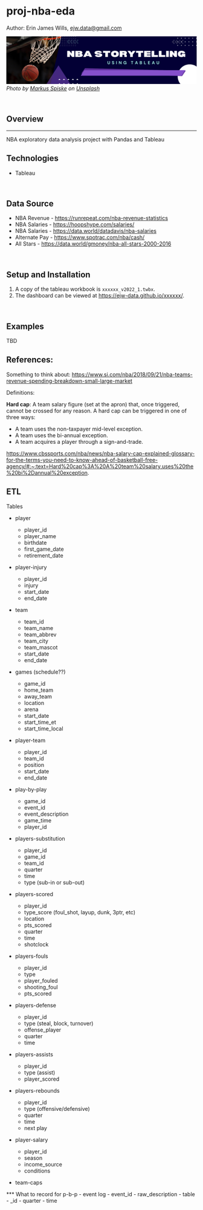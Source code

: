 # proj-nba-eda

Author:  Erin James Wills, ejw.data@gmail.com  

![Tableau Banner](./images/nba-tableau.png)  
<cite>Photo by <a href="https://unsplash.com/@markusspiske?utm_source=unsplash&utm_medium=referral&utm_content=creditCopyText">Markus Spiske</a> on <a href="https://unsplash.com/s/photos/basketball?utm_source=unsplash&utm_medium=referral&utm_content=creditCopyText">Unsplash</a></cite>

<br>

## Overview  
<hr>  
NBA exploratory data analysis project with Pandas and Tableau 

<br>

## Technologies    
*  Tableau

<br>

## Data Source  

*  NBA Revenue - https://runrepeat.com/nba-revenue-statistics  
*  NBA Salaries - https://hoopshype.com/salaries/  
*  NBA Salaries - https://data.world/datadavis/nba-salaries 
*  Alternate Pay - https://www.spotrac.com/nba/cash/   
*  All Stars - https://data.world/gmoney/nba-all-stars-2000-2016 
<br>

## Setup and Installation   
1.  A copy of the tableau workbook is `xxxxxx_v2022_1.twbx`.
1.  The dashboard can be viewed at https://ejw-data.github.io/xxxxxx/.  

<br>

## Examples  
TBD


## References:

Something to think about:  https://www.si.com/nba/2018/09/21/nba-teams-revenue-spending-breakdown-small-large-market  

Definitions:  

**Hard cap**: A team salary figure (set at the apron) that, once triggered, cannot be crossed for any reason. A hard cap can be triggered in one of three ways:  
*  A team uses the non-taxpayer mid-level exception.  
*  A team uses the bi-annual exception.  
*  A team acquires a player through a sign-and-trade.  


https://www.cbssports.com/nba/news/nba-salary-cap-explained-glossary-for-the-terms-you-need-to-know-ahead-of-basketball-free-agency/#:~:text=Hard%20cap%3A%20A%20team%20salary,uses%20the%20bi%2Dannual%20exception.

## ETL

Tables
* player
    - player_id
    - player_name
    - birthdate
    - first_game_date
    - retirement_date


* player-injury
    - player_id
    - injury
    - start_date
    - end_date


* team
    - team_id
    - team_name
    - team_abbrev
    - team_city
    - team_mascot
    - start_date
    - end_date

* games (schedule??)
    - game_id
    - home_team
    - away_team
    - location
    - arena
    - start_date
    - start_time_et
    - start_time_local

* player-team
    - player_id
    - team_id
    - position
    - start_date
    - end_date

* play-by-play
    - game_id
    - event_id
    - event_description
    - game_time
    - player_id

* players-substitution
    - player_id
    - game_id
    - team_id
    - quarter
    - time
    - type (sub-in or sub-out)

* players-scored
    - player_id
    - type_score (foul_shot, layup, dunk, 3ptr, etc)
    - location
    - pts_scored
    - quarter
    - time
    - shotclock

* players-fouls
    - player_id
    - type 
    - player_fouled
    - shooting_foul
    - pts_scored

* players-defense
    * player_id
    * type (steal, block, turnover)
    * offense_player
    * quarter
    * time

* players-assists
    - player_id
    - type (assist)
    - player_scored

* players-rebounds
    - player_id
    - type (offensive/defensive)
    - quarter
    - time
    - next play

* player-salary
    - player_id
    - season
    - income_source
    - conditions

* team-caps


*** What to record for p-b-p
    - event log
        - event_id
        - raw_description
        - table
        - _id
        - quarter
        - time
